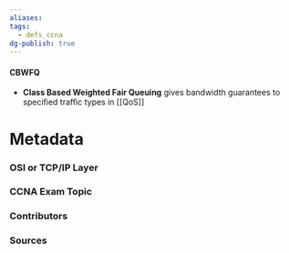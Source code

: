 ```yaml
---
aliases: 
tags:
  - defs_ccna
dg-publish: true
---
```

#### CBWFQ
- **Class Based Weighted Fair Queuing** gives bandwidth guarantees to specified traffic types in [[QoS]]

# Metadata
### OSI or TCP/IP Layer

### CCNA Exam Topic

### Contributors

### Sources

